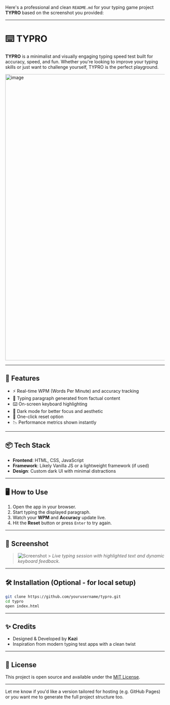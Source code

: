 Here's a professional and clean `README.md` for your typing game project **TYPRO** based on the screenshot you provided:

---

# ⌨️ TYPRO

**TYPRO** is a minimalist and visually engaging typing speed test built for accuracy, speed, and fun. Whether you're looking to improve your typing skills or just want to challenge yourself, TYPRO is the perfect playground.

<img width="1919" height="905" alt="image" src="https://github.com/user-attachments/assets/c4441a65-4107-4e5f-9caf-73568578ea74" />
 <!-- Replace or update this line if you upload the image to GitHub -->

---

## 🚀 Features

- ⚡ Real-time WPM (Words Per Minute) and accuracy tracking
- 🧠 Typing paragraph generated from factual content
- ⌨️ On-screen keyboard highlighting
- 🌙 Dark mode for better focus and aesthetic
- 🔄 One-click reset option
- 📉 Performance metrics shown instantly

---

## 📦 Tech Stack

- **Frontend**: HTML, CSS, JavaScript
- **Framework**: Likely Vanilla JS or a lightweight framework (if used)
- **Design**: Custom dark UI with minimal distractions

---

## 🖥️ How to Use

1. Open the app in your browser.
2. Start typing the displayed paragraph.
3. Watch your **WPM** and **Accuracy** update live.
4. Hit the **Reset** button or press `Enter` to try again.

---

## 📸 Screenshot

> ![Screenshot](./screenshot.png) > _Live typing session with highlighted text and dynamic keyboard feedback._

---

## 🛠️ Installation (Optional - for local setup)

```bash
git clone https://github.com/yourusername/typro.git
cd typro
open index.html
```

---

## ✨ Credits

- Designed & Developed by **Kazi**
- Inspiration from modern typing test apps with a clean twist

---

## 📄 License

This project is open source and available under the [MIT License](LICENSE).

---

Let me know if you'd like a version tailored for hosting (e.g. GitHub Pages) or you want me to generate the full project structure too.
